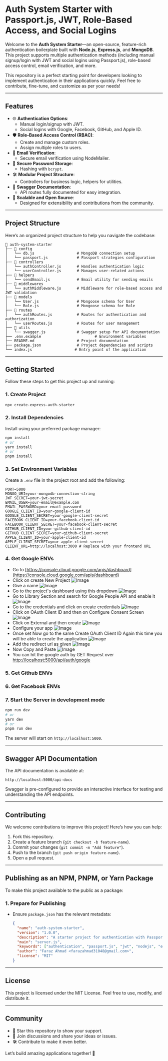 # **Auth System Starter with Passport.js, JWT, Role-Based Access, and Social Logins**

Welcome to the **Auth System Starter**—an open-source, feature-rich authentication boilerplate built with **Node.js**, **Express.js**, and **MongoDB**. This project supports multiple authentication methods (including manual signup/login with JWT and social logins using Passport.js), role-based access control, email verification, and more.

This repository is a perfect starting point for developers looking to implement authentication in their applications quickly. Feel free to contribute, fine-tune, and customize as per your needs!

---

## **Features**

- 🌐 **Authentication Options**:
  - Manual login/signup with JWT.
  - Social logins with Google, Facebook, GitHub, and Apple ID.
- 🛡 **Role-Based Access Control (RBAC)**:
  - Create and manage custom roles.
  - Assign multiple roles to users.
- 📧 **Email Verification**:
  - Secure email verification using NodeMailer.
- 🔐 **Secure Password Storage**:
  - Hashing with `bcrypt`.
- 🛠 **Modular Project Structure**:
  - Controllers for business logic, helpers for utilities.
- 📖 **Swagger Documentation**:
  - API routes fully documented for easy integration.
- 🚀 **Scalable and Open Source**:
  - Designed for extensibility and contributions from the community.

---

## **Project Structure**

Here’s an organized project structure to help you navigate the codebase:

```
📂 auth-system-starter
├── 📁 config
│   └── db.js                   # MongoDB connection setup
│   └── passport.js             # Passport strategies configuration
├── 📁 controllers
│   └── authController.js       # Handles authentication logic
│   └── userController.js       # Manages user-related actions
├── 📁 helpers
│   └── sendEmail.js            # Email utility for sending emails
├── 📁 middlewares
│   └── authMiddleware.js       # Middleware for role-based access and JWT validation
├── 📁 models
│   └── User.js                 # Mongoose schema for User
│   └── Role.js                 # Mongoose schema for Role
├── 📁 routes
│   └── authRoutes.js           # Routes for authentication and authorization
│   └── userRoutes.js           # Routes for user management
├── 📁 utils
│   └── swagger.js              # Swagger setup for API documentation
├── .env.example                        # Environment variables
├── README.md                   # Project documentation
├── package.json                # Project dependencies and scripts
└── index.js                   # Entry point of the application
```

---

## **Getting Started**

Follow these steps to get this project up and running:

### 1. **Create Project**

```bash
npx create-express-auth-starter
```

### 2. **Install Dependencies**

Install using your preferred package manager:

```bash
npm install
# or
yarn install
# or
pnpm install
```

### 3. **Set Environment Variables**

Create a `.env` file in the project root and add the following:

```env
PORT=5000
MONGO_URI=your-mongodb-connection-string
JWT_SECRET=your-jwt-secret
EMAIL_USER=your-email@example.com
EMAIL_PASSWORD=your-email-password
GOOGLE_CLIENT_ID=your-google-client-id
GOOGLE_CLIENT_SECRET=your-google-client-secret
FACEBOOK_CLIENT_ID=your-facebook-client-id
FACEBOOK_CLIENT_SECRET=your-facebook-client-secret
GITHUB_CLIENT_ID=your-github-client-id
GITHUB_CLIENT_SECRET=your-github-client-secret
APPLE_CLIENT_ID=your-apple-client-id
APPLE_CLIENT_SECRET=your-apple-client-secret
CLIENT_URL=http://localhost:3000 # Replace with your frontend URL
```

### 4. **Get Google ENVs**

- Go to [https://console.cloud.google.com/apis/dashboard](https://console.cloud.google.com/apis/dashboard)
- Click on create New Project
  ![Image](/assets/google_new_project.png)
- Give a name
  ![Image](/assets/give_name.png)
- Go to the project's dashboard using this dropdown
  ![Image](/assets/google_project_dashboard.png)
- Go to Library Section and search for Google People API and enable it
  ![Image](/assets/google_search_api.png)
- Go to the credentials and click on create credentials
  ![Image](/assets/create_creds_google.png)
- Click on OAuth Client ID and then on Configure Consent Screen
  ![Image](/assets/oauth_creds_and_consent_screen.png)
- Click on External and then create
  ![Image](/assets/click_external_google.png)
- Configure your app
  ![Image](/assets/configure_app_google.png)
- Once set Now go to the same Create OAuth Client ID Again this time you will be able to create the application
  ![Image](/assets/create_web_app_google.png)
- Add the redirect url as given
  ![Image](/assets/add_redirect_url_as.png)
- Now Copy and Paste
  ![Image](/assets/google_copy_and_paste.png)
- You can hit the google auth by GET Request over [http://localhost:5000/api/auth/google](http://localhost:5000/api/auth/google)

### 5. **Get Github ENVs**

### 6. **Get Facebook ENVs**

### 7. **Start the Server in development mode**

```bash
npm run dev
# or
yarn dev
# or
pnpm run dev
```

The server will start on `http://localhost:5000`.

---

## **Swagger API Documentation**

The API documentation is available at:

```
http://localhost:5000/api-docs
```

Swagger is pre-configured to provide an interactive interface for testing and understanding the API endpoints.

---

## **Contributing**

We welcome contributions to improve this project! Here’s how you can help:

1. Fork this repository.
2. Create a feature branch (`git checkout -b feature-name`).
3. Commit your changes (`git commit -m "Add feature"`).
4. Push to the branch (`git push origin feature-name`).
5. Open a pull request.

---

## **Publishing as an NPM, PNPM, or Yarn Package**

To make this project available to the public as a package:

### 1. **Prepare for Publishing**

- Ensure `package.json` has the relevant metadata:
  ```json
  {
    "name": "auth-system-starter",
    "version": "1.0.0",
    "description": "A starter project for authentication with Passport.js, JWT, and role-based access control.",
    "main": "server.js",
    "keywords": ["authentication", "passport.js", "jwt", "nodejs", "express"],
    "author": "Faraz Ahmad <farazahmad31048@gmail.com>",
    "license": "MIT"
  }
  ```

---

## **License**

This project is licensed under the MIT License. Feel free to use, modify, and distribute it.

---

## **Community**

- 🌟 Star this repository to show your support.
- 💬 Join discussions and share your ideas or issues.
- 🛠 Contribute to make it even better.

Let’s build amazing applications together! 🚀
